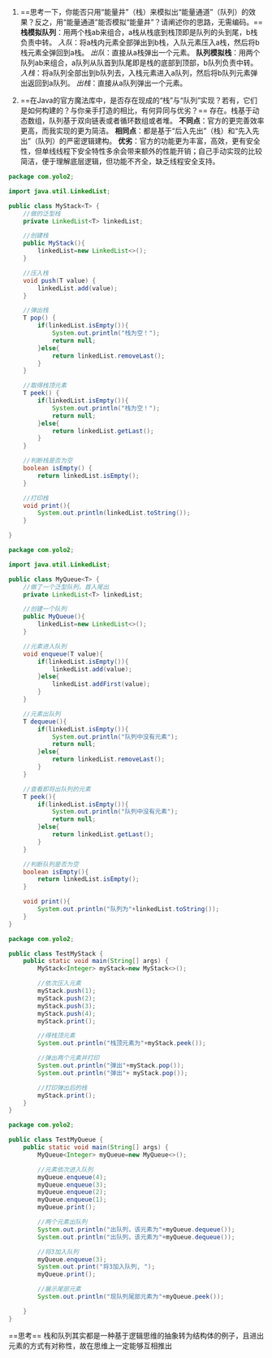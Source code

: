 1. ==思考一下，你能否只用“能量井”（栈）来模拟出“能量通道”（队列）的效果？反之，用“能量通道”能否模拟“能量井”？请阐述你的思路，无需编码。==
**栈模拟队列**：用两个栈ab来组合，a栈从栈底到栈顶即是队列的头到尾，b栈负责中转。
*入队*：将a栈内元素全部弹出到b栈，入队元素压入a栈，然后将b栈元素全弹回到a栈。
*出队*：直接从a栈弹出一个元素。
**队列模拟栈**：用两个队列ab来组合，a队列从队首到队尾即是栈的底部到顶部，b队列负责中转。
*入栈*：将a队列全部出到b队列去，入栈元素进入a队列，然后将b队列元素弹出返回到a队列。
*出栈*：直接从a队列弹出一个元素。

2. ==在Java的官方魔法库中，是否存在现成的“栈”与“队列”实现？若有，它们是如何构建的？与你亲手打造的相比，有何异同与优劣？==
存在。栈基于动态数组，队列基于双向链表或者循环数组或者堆。
**不同点**：官方的更完善效率更高，而我实现的更为简洁。
**相同点**：都是基于“后入先出”（栈）和“先入先出”（队列）的严密逻辑建构。
**优劣**：官方的功能更为丰富，高效，更有安全性，但单线线程下安全特性多余会带来额外的性能开销；自己手动实现的比较简洁，便于理解底层逻辑，但功能不齐全，缺乏线程安全支持。

```java
package com.yolo2;

import java.util.LinkedList;

public class MyStack<T> {
    //做的泛型栈
    private LinkedList<T> linkedList;

    //创建栈
    public MyStack(){
        linkedList=new LinkedList<>();
    }

    //压入栈
    void push(T value) {
        linkedList.add(value);
    }

    //弹出栈
    T pop() {
        if(linkedList.isEmpty()){
            System.out.println("栈为空！");
            return null;
        }else{
            return linkedList.removeLast();
        }
    }

    //取得栈顶元素
    T peek() {
        if(linkedList.isEmpty()){
            System.out.println("栈为空！");
            return null;
        }else{
            return linkedList.getLast();
        }
    }

    //判断栈是否为空
    boolean isEmpty() {
        return linkedList.isEmpty();
    }

    //打印栈
    void print(){
        System.out.println(linkedList.toString());
    }

}
```

```java
package com.yolo2;

import java.util.LinkedList;

public class MyQueue<T> {
    //做了一个泛型队列，首入尾出
    private LinkedList<T> linkedList;

    //创建一个队列
    public MyQueue(){
        linkedList=new LinkedList<>();
    }

    //元素进入队列
    void enqueue(T value){
        if(linkedList.isEmpty()){
            linkedList.add(value);
        }else{
            linkedList.addFirst(value);
        }
    }

    //元素出队列
    T dequeue(){
        if(linkedList.isEmpty()){
            System.out.println("队列中没有元素");
            return null;
        }else{
            return linkedList.removeLast();
        }
    }

    //查看即将出队列的元素
    T peek(){
        if(linkedList.isEmpty()){
            System.out.println("队列中没有元素");
            return null;
        }else{
            return linkedList.getLast();
        }
    }

    //判断队列是否为空
    boolean isEmpty(){
        return linkedList.isEmpty();
    }

    void print(){
        System.out.println("队列为"+linkedList.toString());
    }
}
```

```java
package com.yolo2;

public class TestMyStack {
    public static void main(String[] args) {
        MyStack<Integer> myStack=new MyStack<>();

        //依次压入元素
        myStack.push(1);
        myStack.push(2);
        myStack.push(3);
        myStack.push(4);
        myStack.print();

        //得栈顶元素
        System.out.println("栈顶元素为"+myStack.peek());

        //弹出两个元素并打印
        System.out.println("弹出"+myStack.pop());
        System.out.println("弹出"+ myStack.pop());

        //打印弹出后的栈
        myStack.print();
    }
}

```

```java
package com.yolo2;

public class TestMyQueue {
    public static void main(String[] args) {
        MyQueue<Integer> myQueue=new MyQueue<>();

        //元素依次进入队列
        myQueue.enqueue(4);
        myQueue.enqueue(3);
        myQueue.enqueue(2);
        myQueue.enqueue(1);
        myQueue.print();

        //两个元素出队列
        System.out.println("出队列，该元素为"+myQueue.dequeue());
        System.out.println("出队列，该元素为"+myQueue.dequeue());

        //将3加入队列
        myQueue.enqueue(3);
        System.out.print("将3加入队列, ");
        myQueue.print();

        //展示尾部元素
        System.out.println("现队列尾部元素为"+myQueue.peek());

    }
}
```
==思考==
栈和队列其实都是一种基于逻辑思维的抽象转为结构体的例子，且进出元素的方式有对称性，故在思维上一定能够互相推出